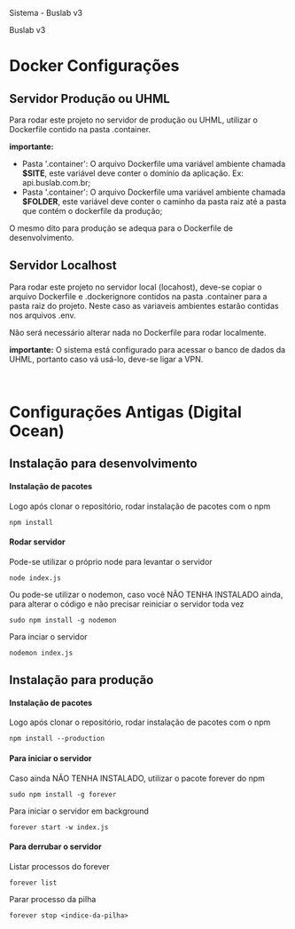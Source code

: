 Sistema - Buslab v3

Buslab v3

# Docker Configurações

## Servidor Produção ou UHML
Para rodar este projeto no servidor de produção ou UHML, utilizar o Dockerfile contido na pasta .container.

**importante:** 
- Pasta '.container': O arquivo Dockerfile uma variável ambiente chamada **$SITE**, este variável deve conter o domínio da aplicação. Ex: api.buslab.com.br;
- Pasta '.container': O arquivo Dockerfile uma variável ambiente chamada **$FOLDER**, este variável deve conter o caminho da pasta raiz até a pasta que contém o dockerfile da produção;

O mesmo dito para produção se adequa para o Dockerfile de desenvolvimento.

## Servidor Localhost
Para rodar este projeto no servidor local (locahost), deve-se copiar o arquivo Dockerfile e .dockerignore contidos na pasta .container para a pasta raiz do projeto. Neste caso as variaveis ambientes estarão contidas nos arquivos .env.

Não será necessário alterar nada no Dockerfile para rodar localmente.

**importante:** O sistema está configurado para acessar o banco de dados da UHML, portanto caso vá usá-lo, deve-se ligar a VPN.

<br>

# Configurações Antigas (Digital Ocean)

## Instalação para desenvolvimento

#### Instalação de pacotes
Logo após clonar o repositório, rodar instalação de pacotes com o npm
```
npm install
```

#### Rodar servidor
Pode-se utilizar o próprio node para levantar o servidor
```
node index.js
```

Ou pode-se utilizar o nodemon, caso você NÃO TENHA INSTALADO ainda, para alterar o código e não precisar reiniciar o servidor toda vez
```
sudo npm install -g nodemon
```
Para inciar o servidor
```
nodemon index.js
```

## Instalação para produção

#### Instalação de pacotes
Logo após clonar o repositório, rodar instalação de pacotes com o npm
```
npm install --production
```

#### Para iniciar o servidor
Caso ainda NÃO TENHA INSTALADO, utilizar o pacote forever do npm
```
sudo npm install -g forever
```
Para iniciar o servidor em background
```
forever start -w index.js
```
#### Para derrubar o servidor
Listar processos do forever
```
forever list
```
Parar processo da pilha
```
forever stop <indice-da-pilha>
```
